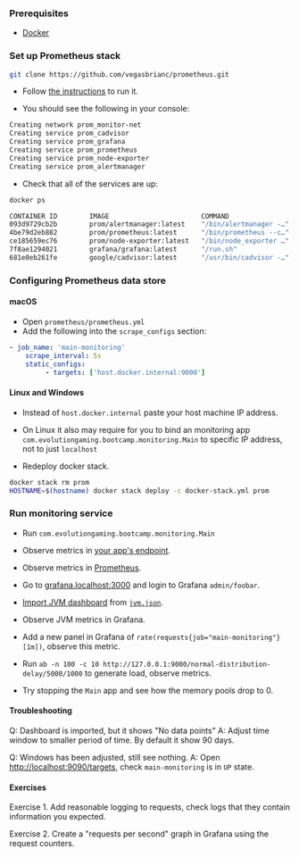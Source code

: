 ### Prerequisites
- [Docker](https://www.docker.com/)

### Set up Prometheus stack

```bash
git clone https://github.com/vegasbrianc/prometheus.git
```

- Follow [the instructions](https://github.com/vegasbrianc/prometheus/blob/master/README.md) to run it.

- You should see the following in your console:
```bash
Creating network prom_monitor-net
Creating service prom_cadvisor
Creating service prom_grafana
Creating service prom_prometheus
Creating service prom_node-exporter
Creating service prom_alertmanager
```

- Check that all of the services are up:
```bash
docker ps

CONTAINER ID        IMAGE                       COMMAND                  CREATED              STATUS              PORTS               NAMES
093d9729cb2b        prom/alertmanager:latest    "/bin/alertmanager -…"   About a minute ago   Up About a minute   9093/tcp            prom_alertmanager.1.d0ebj8k3zq2dlhgny2rzb9idx
4be79d2eb882        prom/prometheus:latest      "/bin/prometheus --c…"   About a minute ago   Up About a minute   9090/tcp            prom_prometheus.1.e6qvyv2jl57pum4fba3sjrnz2
ce185659ec76        prom/node-exporter:latest   "/bin/node_exporter …"   About a minute ago   Up About a minute   9100/tcp            prom_node-exporter.m78vyn14ro2nt1c8tn4h2hoyz.nccv13q6ia03dv58qnnnjvasy
7f8ae1294021        grafana/grafana:latest      "/run.sh"                About a minute ago   Up About a minute   3000/tcp            prom_grafana.1.yneb73zah7dnfoc7g8qrv1oqa
681e0eb261fe        google/cadvisor:latest      "/usr/bin/cadvisor -…"   2 minutes ago        Up 2 minutes        8080/tcp            prom_cadvisor.m78vyn14ro2nt1c8tn4h2hoyz.8agtc6zkmv2zanv3yx81uzomp
```

### Configuring Prometheus data store
#### macOS
- Open `prometheus/prometheus.yml`
- Add the following into the `scrape_configs` section:
```yaml
- job_name: 'main-monitoring'
    scrape_interval: 5s
    static_configs:
         - targets: ['host.docker.internal:9000']
```
#### Linux and Windows
- Instead of `host.docker.internal` paste your host machine IP address.
- On Linux it also may require for you to bind an monitoring app `com.evolutiongaming.bootcamp.monitoring.Main` to specific IP address, 
not to just `localhost` 

- Redeploy docker stack.
```bash
docker stack rm prom
HOSTNAME=$(hostname) docker stack deploy -c docker-stack.yml prom
```

### Run monitoring service
- Run `com.evolutiongaming.bootcamp.monitoring.Main`

- Observe metrics in [your app's endpoint](http://localhost:9000/metrics).

- Observe metrics in [Prometheus](http://localhost:9090/targets). 

- Go to [grafana.localhost:3000](http://localhost:3000) and login to Grafana `admin/foobar`.

- [Import JVM dashboard](http://localhost:3000/dashboard/import) from [`jvm.json`](jvm.json).

- Observe JVM metrics in Grafana.

- Add a new panel in Grafana of `rate(requests{job="main-monitoring"}[1m])`, observe this metric.

- Run `ab -n 100 -c 10 http://127.0.0.1:9000/normal-distribution-delay/5000/1000` to generate load, observe metrics.

- Try stopping the `Main` app and see how the memory pools drop to 0.

#### Troubleshooting
Q: Dashboard is imported, but it shows "No data points"
A: Adjust time window to smaller period of time. By default it show 90 days.

Q: Windows has been adjusted, still see nothing.
A: Open [http://localhost:9090/targets](http://localhost:9090/targets), check `main-monitoring` is in `UP` state. 

#### Exercises

Exercise 1. Add reasonable logging to requests, check logs that they contain information you expected.

Exercise 2. Create a "requests per second" graph in Grafana using the request counters.
